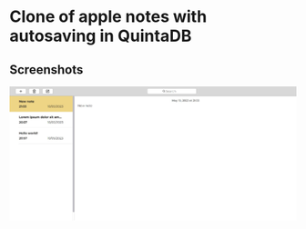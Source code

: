 # Clone of apple notes with autosaving in QuintaDB

## Screenshots
![Screenshot](src/screenshot/Notes.jpg)

